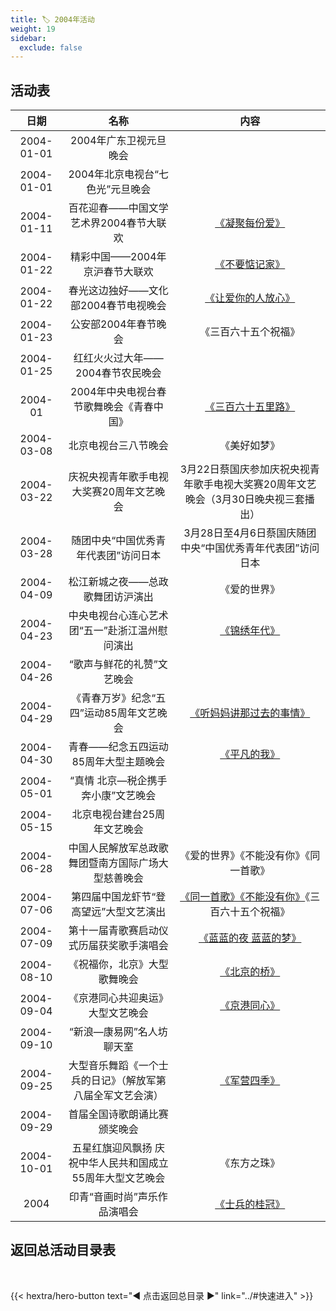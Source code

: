 ```yaml
---
title: 🏷️ 2004年活动
weight: 19
sidebar:
  exclude: false
---
```


## 活动表

|日期|名称|内容|
|:-----:|:-----:|:-----:|
|2004-01-01|2004年广东卫视元旦晚会||
|2004-01-01|2004年北京电视台“七色光”元旦晚会||
|2004-01-11|百花迎春——中国文学艺术界2004春节大联欢|[《凝聚每份爱》](../2004/20040111/)|
|2004-01-22|精彩中国——2004年京沪春节大联欢|[《不要惦记家》](../2004/20040122/#精彩中国2004年京沪春节大联欢)|
|2004-01-22|春光这边独好——文化部2004春节电视晚会|[《让爱你的人放心》](../2004/20040122/#春光这边独好文化部2004春节电视晚会)|
|2004-01-23|公安部2004年春节晚会 |《三百六十五个祝福》|
|2004-01-25|红红火火过大年——2004春节农民晚会||
|2004-01|2004年中央电视台春节歌舞晚会《青春中国》|[《三百六十五里路》](../2004/20040122/#2004年中央电视台春节歌舞晚会青春中国)|
|2004-03-08|北京电视台三八节晚会|《美好如梦》|
|2004-03-22|庆祝央视青年歌手电视大奖赛20周年文艺晚会|3月22日蔡国庆参加庆祝央视青年歌手电视大奖赛20周年文艺晚会（3月30日晚央视三套播出）|
|2004-03-28|随团中央“中国优秀青年代表团”访问日本|3月28日至4月6日蔡国庆随团中央“中国优秀青年代表团”访问日本|
|2004-04-09|松江新城之夜——总政歌舞团访沪演出|《爱的世界》|
|2004-04-23|中央电视台心连心艺术团“五一”赴浙江温州慰问演出|[《锦绣年代》](https://www.cntv.cn/performance/special/C12222/01/index.shtml)|
|2004-04-26|“歌声与鲜花的礼赞”文艺晚会||
|2004-04-29|《青春万岁》纪念“五四”运动85周年文艺晚会|[《听妈妈讲那过去的事情》](../2004/20040429/)|
|2004-04-30|青春——纪念五四运动85周年大型主题晚会|[《平凡的我》](../2004/20040430/)|
|2004-05-01|“真情 北京—税企携手奔小康”文艺晚会||
|2004-05-15|北京电视台建台25周年文艺晚会||
|2004-06-28|中国人民解放军总政歌舞团暨南方国际广场大型慈善晚会|《爱的世界》《不能没有你》《同一首歌》|
|2004-07-06|第四届中国龙虾节“登高望远”大型文艺演出|[《同一首歌》《不能没有你》](../2004/20040706/)《三百六十五个祝福》|
|2004-07-09|第十一届青歌赛启动仪式历届获奖歌手演唱会|[《蓝蓝的夜 蓝蓝的梦》](../2004/20040709/)|
|2004-08-10|《祝福你，北京》大型歌舞晚会|[《北京的桥》](http://ent.sina.com.cn/p/2004-08-06/1813466239.html)|
|2004-09-04|《京港同心共迎奥运》大型文艺晚会|[《京港同心》](../2004/20040904/)|
|2004-09-10|“新浪—康易网”名人坊聊天室||
|2004-09-25|大型音乐舞蹈《一个士兵的日记》（解放军第八届全军文艺会演）|[《军营四季》](../2004/20040925/)|
|2004-09-29|首届全国诗歌朗诵比赛颁奖晚会||
|2004-10-01|五星红旗迎风飘扬 庆祝中华人民共和国成立55周年大型文艺晚会|《东方之珠》|
|2004|印青“音画时尚”声乐作品演唱会|[《士兵的桂冠》](../2004/2004/)|



## 返回总活动目录表

<br>

{{< hextra/hero-button text="◀ 点击返回总目录 ▶" link="../#快速进入" >}}